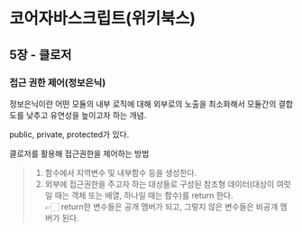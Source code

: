 # 코어자바스크립트(위키북스)

## 5장 - 클로저

### 접근 권한 제어(정보은닉)

정보은닉이란 어떤 모듈의 내부 로직에 대해 외부로의 노출을 최소화해서 모듈간의 결합도를 낮추고 유연성을 높이고자 하는 개념.

public, private, protected가 있다.

클로저를 활용해 접근권한을 제어하는 방법
> 1. 함수에서 지역변수 및 내부함수 등을 생성한다.
> 2. 외부에 접근권한을 주고자 하는 대상들로 구성된 참조형 데이터(대상이 여럿일 때는 객체 또는 배열, 하나일 때는 함수)를 return 한다.  
👉🏻 return한 변수들은 공개 멤버가 되고, 그렇지 않은 변수들은 비공개 멤버가 된다.

